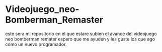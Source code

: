 # Videojuego_neo-Bomberman_Remaster
este sera mi repositorio en el que estare subien el avance del videojuego neo bomberman remater espero que me ayuden y les guste los que ago como un nuevo programador. 
